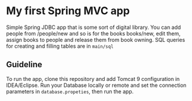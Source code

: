# My first Spring MVC app

Simple Spring JDBC app that is some sort of digital library. 
You can add people from /people/new and so is for the books books/new, edit them, assign books to people and release them from book owning.
SQL queries for creating and filling tables are in `main/sql`

## Guideline

To run the app, clone this repository and add Tomcat 9 configuration in IDEA/Eclipse.
Run your Database locally or remote and set the connection parameters in `database.propeties`, then run the app.
